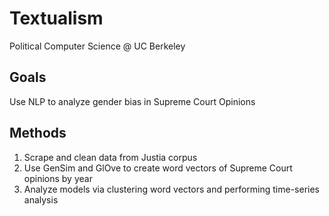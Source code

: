 # Textualism

Political Computer Science @ UC Berkeley

## Goals

Use NLP to analyze gender bias in Supreme Court Opinions

## Methods

1. Scrape and clean data from Justia corpus
2. Use GenSim and GlOve to create word vectors of Supreme Court opinions by year
3. Analyze models via clustering word vectors and performing time-series analysis
